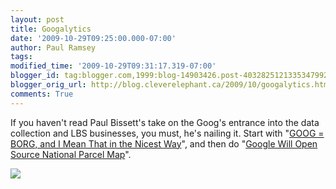 ```yaml
---
layout: post
title: Googalytics
date: '2009-10-29T09:25:00.000-07:00'
author: Paul Ramsey
tags: 
modified_time: '2009-10-29T09:31:17.319-07:00'
blogger_id: tag:blogger.com,1999:blog-14903426.post-4032825121335347992
blogger_orig_url: http://blog.cleverelephant.ca/2009/10/googalytics.html
comments: True
---
```


If you haven't read Paul Bissett's take on the Goog's entrance into the data collection and LBS businesses, you must, he's nailing it. Start with "[GOOG = BORG, and I Mean That in the Nicest Way](http://blogs.weogeo.com/pbissett/2009/10/14/goog-borg-and-i-mean-that-in-the-nicest-way/)", and then do "[Google Will Open Source National Parcel Map](http://blogs.weogeo.com/pbissett/2009/10/29/google-will-open-source-national-parcel-map/)".

<img src="http://static.arstechnica.com/google_microscope.jpg">

